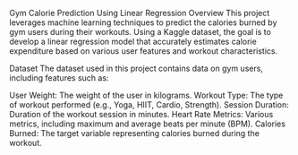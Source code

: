 Gym Calorie Prediction Using Linear Regression
Overview
This project leverages machine learning techniques to predict the calories burned by gym users during their workouts. Using a Kaggle dataset, the goal is to develop a linear regression model that accurately estimates calorie expenditure based on various user features and workout characteristics.

Dataset
The dataset used in this project contains data on gym users, including features such as:

User Weight: The weight of the user in kilograms.
Workout Type: The type of workout performed (e.g., Yoga, HIIT, Cardio, Strength).
Session Duration: Duration of the workout session in minutes.
Heart Rate Metrics: Various metrics, including maximum and average beats per minute (BPM).
Calories Burned: The target variable representing calories burned during the workout.
